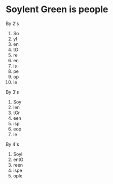 # Soylent Green is people

By 2's

1. So
2. yl
3. en
4. tG
5. re
6. en
7. is
8. pe
9. op
10. le

By 3's

1. Soy
2. len
3. tGr
4. een
5. isp
6. eop
7. le

By 4's

1. Soyl
2. entG
3. reen
4. ispe
5. ople
